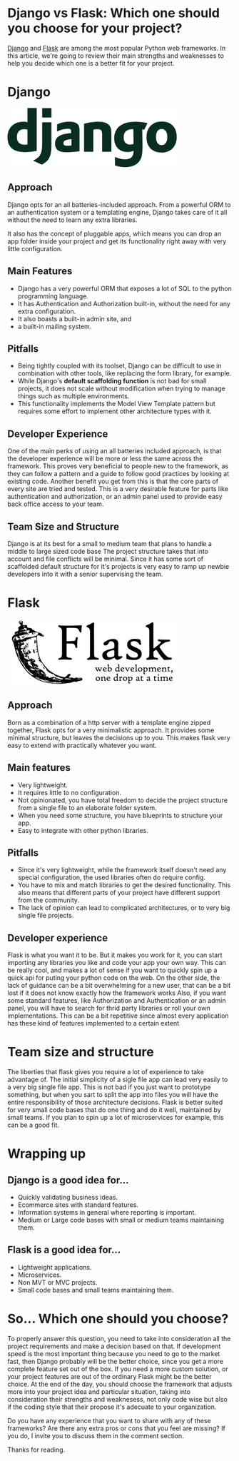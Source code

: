 # Django vs Flask: Which one should you choose for your project?
[Django](https://www.djangoproject.com/) and [Flask](https://flask.palletsprojects.com/en/1.1.x/) are among the most popular Python web frameworks.
In this article, we're going to review their main strengths and weaknesses to help you decide which one is a better fit for your project.


# Django
[![django-logo](images/flask-vs-django-django-logo.png)](https://www.djangoproject.com/)
## Approach
Django opts for an all batteries-included approach.
From a powerful ORM to an authentication system or a templating engine, Django takes care of it all without the need to learn any extra libraries.

It also has the concept of pluggable apps, which means you can drop an app folder inside your project and get its functionality right away with very little configuration. 

## Main Features
- Django has a very powerful ORM that exposes a lot of SQL to the python programming language.
- It has Authentication and Authorization built-in, without the need for any extra configuration.
- It also boasts a built-in admin site, and
- a built-in mailing system.

## Pitfalls
- Being tightly coupled with its toolset, Django can be difficult to use in combination with other tools, like replacing the form library, for example.
- While Django's **default scaffolding function** is not bad for small projects, it does not scale without modification when trying to manage things such as multiple environments.
- This functionality implements the Model View Template pattern but requires some effort to implement other architecture types with it.

## Developer Experience
One of the main perks of using an all batteries included approach, is that the developer experience will be more or less the same across the framework.
This proves very beneficial to people new to the framework, as they can follow a pattern and a guide to follow good practices by looking at existing code.
Another benefit you get from this is that the core parts of every site are tried and tested.
This is a very desirable feature for parts like authentication and authorization, or an admin panel used to provide easy back office access to your team.

## Team Size and Structure
Django is at its best for a small to medium team that plans to handle a middle to large sized code base
The project structure takes that into account and file conflicts will be minimal.
Since it has some sort of scaffolded default structure for it's projects is very easy to ramp up newbie developers into it with a senior supervising the team.



# Flask
[![flask logo](images/django-vs-flask-flask-logo.png)](https://flask.palletsprojects.com/en/1.1.x/)
## Approach
Born as a combination of a http server with a template engine zipped together, Flask opts for a very minimalistic approach.
It provides some minimal structure, but leaves the decisions up to you.
This makes flask very easy to extend with practically whatever you want.

## Main features
- Very lightweight.
- It requires little to no configuration.
- Not opinionated, you have total freedom to decide the project structure from a single file to an elaborate folder system.
- When you need some structure, you have blueprints to structure your app.
- Easy to integrate with other python libraries.

## Pitfalls
- Since it's very lightweight, while the framework itself doesn't need any special configuration, the used libraries often do require config.
- You have to mix and match libraries to get the desired functionality. This also means that different parts of your project have different support from the community.
- The lack of opinion can lead to complicated architectures, or to very big single file projects.

## Developer experience
Flask is what you want it to be.
But it makes you work for it, you can start importing any libraries you like and code your app your own way.
This can be really cool, and makes a lot of sense if you want to quickly spin up a quick api for puting your python code on the web.
On the other side, the lack of guidance can be a bit overwhelming for a new user, that can be a bit lost if it does not know exactly how the framework works
Also, if you want some standard features, like Authorization and Authentication or an admin panel, you will have to search for thrid party libraries or roll your own implementations.
This can be a bit repetitive since almost every application has these kind of features implemented to a certain extent

# Team size and structure
The liberties that flask gives you require a lot of experience to take advantage of.
The initial simplicity of a sigle file app can lead very easily to a very big single file app.
This is not bad if you just want to prototype something, but when you sart to split the app into files you will have the entire responsibility of those architecture decisions.
Flask is better suited for very small code bases that do one thing and do it well, maintained by small teams.
If you plan to spin up a lot of microservices for example, this can be a good fit.


# Wrapping up

## Django is a good idea for…
- Quickly validating business ideas.
- Ecommerce sites with standard features.
- Information systems in general where reporting is important.
- Medium or Large code bases with small or medium teams maintaining them.

## Flask is a good idea for…
- Lightweight applications.
- Microservices.
- Non MVT or MVC projects.
- Small code bases and small teams maintaining them.

# So... Which one should you choose?
To properly answer this question, you need to take into consideration all the project requirements and make a decision based on that.
If development speed is the most important thing because you need to go to the market fast, then Django probably will be the better choice,
since you get a more complete feature set out of the box.
If you need a more custom solution, or your project features are out of the ordinary Flask might be the better choice.
At the end of the day, you should choose the framework that adjusts more into your project idea and particular situation,
taking into consideration their strengths and weaknesess, not only code wise but also if the coding style that their propose it's adecuate to your organization.

Do you have any experience that you want to share with any of these frameworks?
Are there any extra pros or cons that you feel are missing?
If you do, I invite you to discuss them in the comment section.

Thanks for reading.
 
